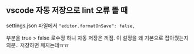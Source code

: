 ## vscode 자동 저장으로 lint 오류 뜰 때
settings.json 파일에서
`"editor.formatOnSave": false,`

부분을 true > false 로수정 하니 자동 저장은 꺼짐.
이 설정을 왜 기본으로 잡아줬는지 의문..
저장하면 깨지는데ㅠㅠ

